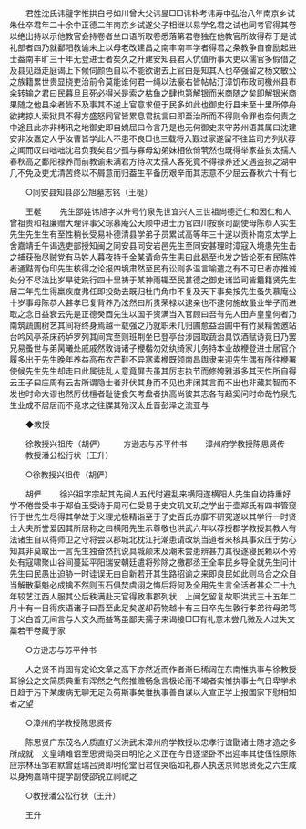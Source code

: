 <!-- { "loadSidebar": true } -->
　　君姓沈氏讳璧字惟拱自号如川曾大父讳昱□□讳朴考讳寿中弘治八年南京乡试朱仕卒君年二十余中正德二年南京乡试遂父子相继以易学名君之试也同考官得其卷以绝出持以示他教官会持卷者坐口语所取卷悉落第君卷独在他教官所故得荐于是试礼部者四乃就鄱阳教谕未上以母老改建昌之南丰南丰学者得君之条教争自奋励起进士葢南丰旷三十年无登进士者矣久之升建安知县君人伉值所事大吏以儒官多假借之及县见趋走庭谒上下候伺颜色自以不能欲谢去上官由是知其人也卒强留之杨文敏公之族籍累世贵显挠吏治前令莫能谁何君一绳以法豪右皆帖帖汀漳饥布政司檄州县市籴转输之君曰民暮旦且死必得米是索之枯鱼之肆也第解银而米商随之矣即解银米商果随之他县籴者皆不及事其不逆上官意求便于民多如此也御史行县未至十里所停舟欲拷掠人索狱具不得方盛怒同官皆累息君抗言曰即至治所而不得则令罪也奈何责之中途且此亦非栲讯之地御史即自媿屈曰令言乃是也无何御史来守苏州语其属曰沈建安非汝嘉定人乎汝曹皆学此人不患不良□也三载将入觐过家遂留不往监司方列状荐之闻而叹曰咄咄沈君负我矣君少孤与寡母幼弟妹相依倚茕然也既得举家益贫太孺人春秋高之鄱阳禄养而前教谕未满君方待次太孺人客死竟不得禄养还又遇盗掠之湖中几不免及吏尤清苦终以不屑意而归葢生平备历艰辛而其志意不少屈云春秋六十有七 

　　○同安县知县邵公旭墓志铭（王梴） 

　　王梴 
　　先生邵姓讳旭字以升号竹泉先世宜兴人三世祖尚德迁仁和因仁和人曾祖贵和祖廉赠大理评事父琮慕庵公天顺中进士历官四川按察司副使母陈恭人实生先生先生生有至性稍长受易补德清县学弟子员累试高等年三十遂以贡补南京太学上舍嘉靖壬午谒选吏部授知闽之同安县同安岩邑先生至同安甚理时漳寇入境患先生击之捕获殆尽贼党有马姓人暮夜持千金某请命先生恚曰此曷至也发之皆论死有民陈姓者通黠胥伪印先生核得之论报四境肃然至民有讼则多温言喻遣之有不可巳者亦推诚处分不尽法比岁旱徒跣行四十里祷于某神雨辄至民甚德之御史诸监司皆籍籍贤先生居二年先生得羸疾度弗任即投劾去既归杜门角巾不复及天下事矣按先生蚤失慕庵公十岁事母陈恭人甚孝巳复背养乃泫然曰所贵荣禄以逮亲也不逮何施故虽业举子而进取之念日益衰云先是正德癸酉先生以国子资满当入官顾曰吾有先人田庐皇皇何者乃南筑蔬圃树艺其间将终身焉越十载强之乃就职未几归圃愈益治圃中有竹泉精舍邀站台吟风亭茶床药垆罗列其间宾至则班荆坐巳登亭台涉园取蔬治具饮酒赋诗竟日乃罢兄易蚤世与弟昺曦处戚戚然敦诲诸子楩楷勿効纨绮家儿务持本业故楩登进士居官介履多出于先生晚年养益高布衣芒鞋不异寒素楩既领南昌舆隶来迎先生偶有所往楩署使候先生先生却走曰此属徒乱人意竟屏去虽其厉志执节而修姱雅淑多其天性所自得云王子曰庄周有云古所谓隐士者非伏其身而不见也非闭其言而不出也非藏其智而不发也时命大谬也然厉伐檀者耻徒食矢考盘者执高尚彼其志各有趋奚问时命哉竹泉先生业成不居居而不竟求之往牒其殆汉太丘晋彭泽之流亚与 

　　◆教授 

　　徐教授兴祖传（胡俨） 
　　方逊志与苏平仲书 
　　漳州府学教授陈思贤传 
　　教授潘公松行状（王升） 

　　○徐教授兴祖传（胡俨） 

　　胡俨 
　　徐兴祖字宗起其先闽人五代时避乱来横阳遂横阳人先生自幼持重好学不倦尝受书于郑伯玉受诗于周可仁受易于史文玑文玑之学出于壶郑氏有四书管窥行于世先生尽得其学故于义理尤极精诣至于子史百氏亦靡不研究遂以其学行一时贤士大夫所誉爱因其所居称之曰横阳先生示尊敬也洪武六年以荐授郡学教授其教人有法诸生自以得师卫之守将尝以郡城北枕江托潮患请改筑当道者来核其事众压于势心知其非莫敢出一言先生独奋然抗说具城颠末及潮未尝患辨甚力其役遂寝民赖以不劳处有寇啸聚山谷间蔓延平阳瑞安朝廷遣将殄除之檄郡丞王全率民乡导全就先生问计先生曰民愚出迫胁一时诖误无由自新若开其生路招谕之来即良民如此则乌合之众自当解散渠魁必成擒不然则玉石俱焚虞诩之悔后将何及全用先生言全活者甚众二十九年较艺江西人服其公后秩满赴天官得致事郡列状　上闻乞留复故职洪武三十五年二月十有一日得疾语诸子曰吾至此足矣遂却药物越十有三日卒先生敦行孝弟待母弟笃于义白首无间言与人交久而益笃虽鄙夫孺子来谒接□□有礼意未尝几微及人过失文藁若干卷藏于家 

　　○方逊志与苏平仲书 

　　人之贤不肖固有定论文章之高下亦然近而作者渐巳稀阔在东南惟执事与徐教授耳徐公之文简质典重有浑然之气然推赡畅急言极论而不竭者实惟执事士气日卑学术日趋于污下某废病无聊无足负荷斯事矣惟执事善自谋以大宣正学上报国家下慰相知者之望 

　　○漳州府学教授陈思贤传 

　　陈思贤广东茂名人质直好义洪武末漳州府学教授以忠孝行谊勖诸士随才造之多所成就　文皇靖难诏至思贤恸哭曰明伦之义正在今日逐坚卧不出迎率其徒伍性原陈应宗林珏邹君默曾廷瑞吕贤即明伦堂旧君位哭临如礼郡人执送京师思贤死之六生咸以身殉嘉靖中提学副使邵锐立祠祀之 

　　○教授潘公松行状（王升） 

　　王升 
